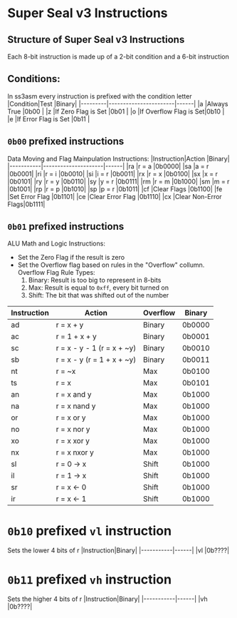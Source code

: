 # Super Seal v3 Instructions
## Structure of Super Seal v3 Instructions
Each 8-bit instruction is made up of a 2-bit condition and a 6-bit instruction  
## Conditions:
In ss3asm every instruction is prefixed with the condition letter
|Condition|Test                   |Binary|
|---------|-----------------------|------|
|a        |Always True            |0b00  |
|z        |If Zero Flag is Set    |0b01  |
|o        |If Overflow Flag is Set|0b10  |
|e        |If Error Flag is Set   |0b11  |

## `0b00` prefixed instructions
Data Moving and Flag Mainpulation Instructions:
|Instruction|Action               |Binary|
|-----------|---------------------|------|
|ra         |r = a                |0b0000|
|sa         |a = r                |0b0001|
|ri         |r = i                |0b0010|
|si         |i = r                |0b0011|
|rx         |r = x                |0b0100|
|sx         |x = r                |0b0101|
|ry         |r = y                |0b0110|
|sy         |y = r                |0b0111|
|rm         |r = m                |0b1000|
|sm         |m = r                |0b1001|
|rp         |r = p                |0b1010|
|sp         |p = r                |0b1011|
|cf         |Clear Flags          |0b1100|
|fe         |Set Error Flag       |0b1101|
|ce         |Clear Error Flag     |0b1110|
|cx         |Clear Non-Error Flags|0b1111|

## `0b01` prefixed instructions
ALU Math and Logic Instructions:
* Set the Zero Flag if the result is zero
* Set the Overflow flag based on rules in the "Overflow" collumn. Overflow Flag Rule Types:
  1. Binary: Result is too big to represent in 8-bits
  2. Max: Result is equal to `0xff`, every bit turned on
  3. Shift: The bit that was shifted out of the number

|Instruction|Action                    |Overflow|Binary|
|-----------|--------------------------|--------|------|
|ad         |r = x + y                 |Binary  |0b0000|
|ac         |r = 1 + x + y             |Binary  |0b0001|
|sc         |r = x - y - 1 (r = x + ~y)|Binary  |0b0010|
|sb         |r = x - y (r = 1 + x + ~y)|Binary  |0b0011|
|nt         |r = ~x                    |Max     |0b0100|
|ts         |r = x                     |Max     |0b0101|
|an         |r = x and y               |Max     |0b1000|
|na         |r = x nand y              |Max     |0b1000|
|or         |r = x or y                |Max     |0b1000|
|no         |r = x nor y               |Max     |0b1000|
|xo         |r = x xor y               |Max     |0b1000|
|nx         |r = x nxor y              |Max     |0b1000|
|sl         |r = 0 -> x                |Shift   |0b1000|
|il         |r = 1 -> x                |Shift   |0b1000|
|sr         |r = x <- 0                |Shift   |0b1000|
|ir         |r = x <- 1                |Shift   |0b1000|

# `0b10` prefixed `vl` instruction
Sets the lower 4 bits of r
|Instruction|Binary|
|-----------|------|
|vl         |0b????|


# `0b11` prefixed `vh` instruction
Sets the higher 4 bits of r
|Instruction|Binary|
|-----------|------|
|vh         |0b????|

